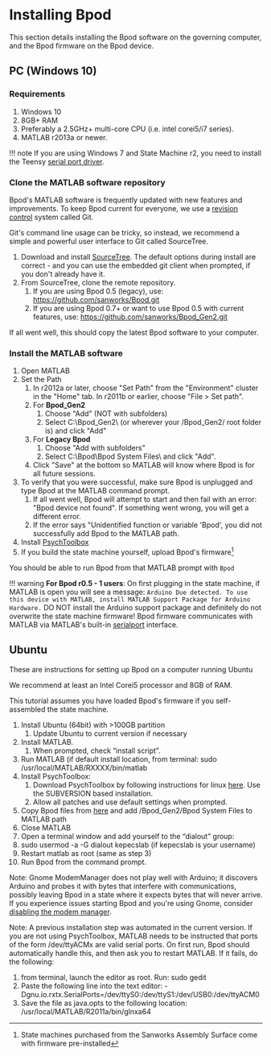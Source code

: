 # Installing Bpod
This section details installing the Bpod software on the governing computer, and the Bpod firmware on the Bpod device.

## PC (Windows 10)
### Requirements
1. Windows 10
2. 8GB+ RAM
3. Preferably a 2.5GHz+ multi-core CPU (i.e. intel corei5/i7 series).
4. MATLAB r2013a or newer. 

!!! note
    If you are using Windows 7 and State Machine r2, you need to install the Teensy [serial port driver](https://www.google.com/url?q=https%3A%2F%2Fwww.pjrc.com%2Fteensy%2Fserial_install.exe&sa=D&sntz=1&usg=AOvVaw25jfvYD6VWoNzSSCTbUj4Y).

### Clone the MATLAB software repository
Bpod's MATLAB software is frequently updated with new features and improvements. 
To keep Bpod current for everyone, we use a [revision control](http://www.google.com/url?q=http%3A%2F%2Fen.wikipedia.org%2Fwiki%2FRevision_control&sa=D&sntz=1&usg=AOvVaw1B_ySYzuOh-Dql7I0rO0fo) system called Git.

Git's command line usage can be tricky, so instead, we recommend a simple and powerful user interface to Git called SourceTree.
<!-- Is this really the best suggestion for Git? Github Desktop works just fine -->

1. Download and install [SourceTree](http://www.google.com/url?q=http%3A%2F%2Fwww.sourcetreeapp.com%2F&sa=D&sntz=1&usg=AOvVaw0Z-GdVxu4303g9vODKJ6_K). The default options during install are correct - and you can use the embedded git client when prompted, if you don't already have it.
2. From SourceTree, clone the remote repository. 
    1. If you are using Bpod 0.5 (legacy), use: https://github.com/sanworks/Bpod.git
    2. If you are using Bpod 0.7+ or want to use Bpod 0.5 with current features, use: https://github.com/sanworks/Bpod_Gen2.git

If all went well, this should copy the latest Bpod software to your computer.

### Install the MATLAB software

1. Open MATLAB
2. Set the Path
    1. In r2012a or later, choose "Set Path" from the "Environment" cluster in the "Home" tab. In r2011b or earlier, choose "File > Set path".
    2. For **Bpod_Gen2**
       1. Choose "Add" (NOT with subfolders)
       2. Select C:\Bpod_Gen2\ (or wherever your /Bpod_Gen2/ root folder is) and click "Add"
    3. For **Legacy Bpod**
       1. Choose "Add with subfolders"
       2. Select C:\Bpod\Bpod System Files\ and click "Add".
    4. Click "Save" at the bottom so MATLAB will know where Bpod is for all future sessions.
3. To verify that you were successful, make sure Bpod is unplugged and type Bpod at the MATLAB command prompt. 
    1. If all went well, Bpod will attempt to start and then fail with an error: "Bpod device not found". If something went wrong, you will get a different error.
    2. If the error says "Unidentified function or variable 'Bpod', you did not successfully add Bpod to the MATLAB path.
4. Install [PsychToolbox](http://psychtoolbox.org/download)
5. If you build the state machine yourself, upload Bpod's firmware[^1]

You should be able to run Bpod from that MATLAB prompt with `Bpod`

!!! warning
    **For Bpod r0.5 - 1 users**: 
    On first plugging in the state machine, if MATLAB is open you will see a message: 
    ```
    Arduino Due detected.
    To use this device with MATLAB, install MATLAB Support Package for Arduino Hardware.
    ```
    DO NOT install the Arduino support package and definitely do not overwrite the state machine firmware! Bpod firmware communicates with MATLAB via MATLAB's built-in [serialport](https://au.mathworks.com/help/matlab/ref/serialport.html) interface.

[^1]: State machines purchased from the Sanworks Assembly Surface come with firmware pre-installed

## Ubuntu
These are instructions for setting up Bpod on a computer running Ubuntu

We recommend at least an Intel Corei5 processor and 8GB of RAM.

This tutorial assumes you have loaded Bpod's firmware if you self-assembled the state machine.

1. Install Ubuntu (64bit) with >100GB partition
    1. Update Ubuntu to current version if necessary
2. Install MATLAB. 
    1. When prompted, check “install script”.
3. Run MATLAB (if default install location, from terminal: sudo /usr/local/MATLAB/RXXXX/bin/matlab
4. Install PsychToolbox:
    1. Download PsychToolbox by following instructions for linux [here](http://www.google.com/url?q=http%3A%2F%2Fpsychtoolbox.org%2Fdownload%2F%23Linux&sa=D&sntz=1&usg=AOvVaw3f0me0x_GWXOv64cwC4-lS). Use the SUBVERSION based installation.
    2. Allow all patches and use default settings when prompted.
5. Copy Bpod files from [here](https://www.google.com/url?q=https%3A%2F%2Fgithub.com%2Fsanworks%2FBpod_Gen2&sa=D&sntz=1&usg=AOvVaw0hZOqBP6mI4rPtPR76Nb5k) and add /Bpod_Gen2/Bpod System Files to MATLAB path
6. Close MATLAB
7. Open a terminal window and add yourself to the “dialout” group:
8. sudo usermod -a -G dialout kepecslab (if kepecslab is your username)
9. Restart matlab as root (same as step 3)
10. Run Bpod from the command prompt.

Note: Gnome ModemManager does not play well with Arduino; it discovers Arduino and probes it with bytes that interfere with communications, possibly leaving Bpod in a state where it expects bytes that will never arrive.
If you experience issues starting Bpod and you're using Gnome, consider [disabling the modem manager](https://www.google.com/search?ei=TojoWuHnKOam_QbF8bWIDw&q=Gnome+ModemManager+arduino&oq=Gnome+ModemManager+arduino).

Note: A previous installation step was automated in the current version.
If you are not using PsychToolbox, MATLAB needs to be instructed that ports of the form /dev/ttyACMx are valid serial ports.
On first run, Bpod should automatically handle this, and then ask you to restart MATLAB.
If it fails, do the following:

1. from terminal, launch the editor as root. Run: sudo gedit
2. Paste the following line into the text editor: -Dgnu.io.rxtx.SerialPorts=/dev/ttyS0:/dev/ttyS1:/dev/USB0:/dev/ttyACM0
3. Save the file as java.opts to the following location:  /usr/local/MATLAB/R2011a/bin/glnxa64
